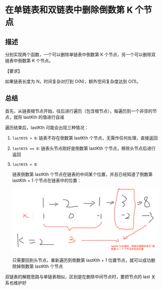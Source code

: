 # 在单链表和双链表中删除倒数第 K 个节点



## 描述

分别实现两个函数，一个可以删除单链表中倒数第 K 个节点，另一个可以删除双链表中倒数第 K 个节点。

【要求】

如果链表长度为 N，时间复杂对打到 O(N)，额外空间复杂度达到 O(1)。



## 总结

首先，从链表根节点开始，往后进行遍历（包含根节点），每遍历到一个非空的节点，就将 lastKth 的值进行自减

遍历结束后，lastKth 可能会出现三种情况：

1. `lastKth > 0`: 链表不存在倒数第 lastKth 个节点，无需作任何处理，直接返回

2. `lastKth == 0`: 链表头节点刚好是倒数第 lastKth 个节点，移除头节点后进行返回

3. `lastKth < 0`:

   链表倒数第 lastKth 个节点在链表的中间某个位置，并且已经知道了倒数第 lastKth + 1 个节点在链表中的位置：

   ![解析 lastKth 的位置关系](../../assets/2024-08-27-17-01-10.png)

   只需要回到头节点，重新遍历到倒数第 lastKth + 1 位置节点，就可以成功删除掉倒数第 lastKth 个节点

双链表的解题思路与单链表相似，区别是在删除中间节点时，要把节点的 last 关系也维护好
